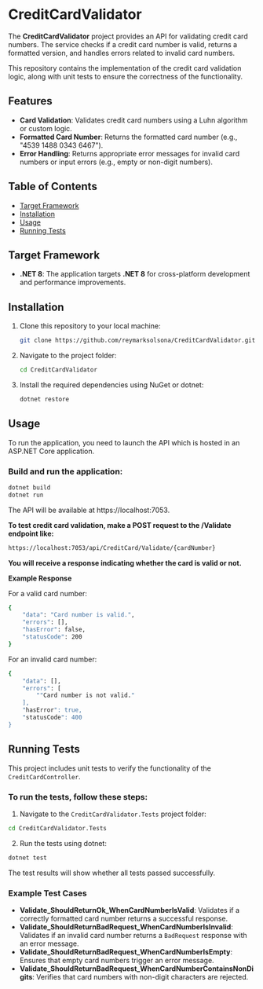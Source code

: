 # CreditCardValidator

The **CreditCardValidator** project provides an API for validating credit card numbers. The service checks if a credit card number is valid, returns a formatted version, and handles errors related to invalid card numbers.

This repository contains the implementation of the credit card validation logic, along with unit tests to ensure the correctness of the functionality.

## Features

- **Card Validation**: Validates credit card numbers using a Luhn algorithm or custom logic.
- **Formatted Card Number**: Returns the formatted card number (e.g., "4539 1488 0343 6467").
- **Error Handling**: Returns appropriate error messages for invalid card numbers or input errors (e.g., empty or non-digit numbers).

## Table of Contents

- [Target Framework](#target-framework)
- [Installation](#installation)
- [Usage](#usage)
- [Running Tests](#running-tests)

## Target Framework
- **.NET 8**: The application targets **.NET 8** for cross-platform development and performance improvements.

## Installation

1. Clone this repository to your local machine:

   ```bash
   git clone https://github.com/reymarksolsona/CreditCardValidator.git

2. Navigate to the project folder:

   ```bash
   cd CreditCardValidator

3. Install the required dependencies using NuGet or dotnet:

   ```bash
   dotnet restore
   
## Usage
  
To run the application, you need to launch the API which is hosted in an ASP.NET Core application.
  
### Build and run the application:
  
  ```bash
  dotnet build
  dotnet run
  ```

The API will be available at https://localhost:7053.
  
**To test credit card validation, make a POST request to the /Validate endpoint like:**
  
  ```bash
  https://localhost:7053/api/CreditCard/Validate/{cardNumber}
  ```

**You will receive a response indicating whether the card is valid or not.**


**Example Response**
  
For a valid card number:
  ```bash
  {
      "data": "Card number is valid.",
      "errors": [],
      "hasError": false,
      "statusCode": 200
  }
  ```

For an invalid card number:
  ```bash
  {
      "data": [],
      "errors": [
          ""Card number is not valid."
      ],
      "hasError": true,
      "statusCode": 400
  }
  ```

## Running Tests

This project includes unit tests to verify the functionality of the `CreditCardController`.
  
### To run the tests, follow these steps:
  
1. Navigate to the `CreditCardValidator.Tests` project folder:
  
  ```bash
  cd CreditCardValidator.Tests
  ```

2. Run the tests using dotnet:
  
  ```bash
  dotnet test
  ```
  
The test results will show whether all tests passed successfully.
  
### Example Test Cases
  
- **Validate_ShouldReturnOk_WhenCardNumberIsValid**: Validates if a correctly formatted card number returns a successful response.
- **Validate_ShouldReturnBadRequest_WhenCardNumberIsInvalid**: Validates if an invalid card number returns a `BadRequest` response with an error message.
- **Validate_ShouldReturnBadRequest_WhenCardNumberIsEmpty**: Ensures that empty card numbers trigger an error message.
- **Validate_ShouldReturnBadRequest_WhenCardNumberContainsNonDigits**: Verifies that card numbers with non-digit characters are rejected.